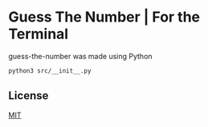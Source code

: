 # Guess The Number | For the Terminal
 
guess-the-number was made using Python

```bash
python3 src/__init__.py
```

## License
[MIT](https://choosealicense.com/licenses/mit/)

